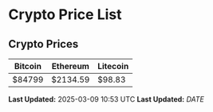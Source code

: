 # Crypto Price List

## Crypto Prices
| Bitcoin | Ethereum | Litecoin |
| ------- | -------- | -------- |
| $84799 | $2134.59 | $98.83 |
**Last Updated:** 2025-03-09 10:53 UTC
**Last Updated:** $DATE$
